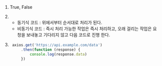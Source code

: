 1. True, False

2. - 동기식 코드 : 위에서부터 순서대로 처리가 된다.
    - 비동기식 코드 : 즉시 처리 가능한 작업은 즉시 처리하고, 오래 걸리는 작업은 요청을 보내놓고 기다리지 않고 다음 코드로 진행 한다.

3. ```javascript
    axios.get('https://api.example.com/data')
        .then(function (response) {
            console.log(response.data)
        })
    ```